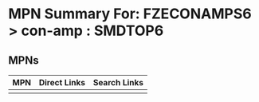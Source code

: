 



# MPN Summary For: FZECONAMPS6 > con-amp : SMDTOP6

## MPNs
  

|MPN|Direct Links|Search Links|
| :--- | :--- | :--- |
||||
